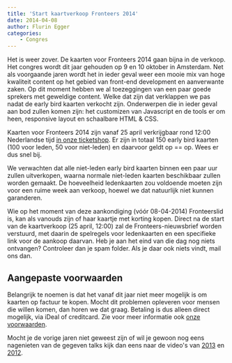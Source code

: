 ```yaml
---
title: 'Start kaartverkoop Fronteers 2014'
date: 2014-04-08
author: Flurin Egger
categories:
    - Congres
---
```


Het is weer zover. De kaarten voor Fronteers 2014 gaan bijna in de verkoop. Het congres wordt dit jaar gehouden op 9 en 10 oktober in Amsterdam. Net als voorgaande jaren wordt het in ieder geval weer een mooie mix van hoge kwaliteit content op het gebied van front-end development en aanverwante zaken. Op dit moment hebben we al toezeggingen van een paar goede sprekers met geweldige content. Welke dat zijn dat verklappen we pas nadat de early bird kaarten verkocht zijn. Onderwerpen die in ieder geval aan bod zullen komen zijn: het customizen van Javascript en de tools er om heen, responsive layout en schaalbare HTML & CSS.

Kaarten voor Fronteers 2014 zijn vanaf 25 april verkrijgbaar rond 12:00 Nederlandse tijd [in onze ticketshop](https://fronteers.paydro.net). Er zijn in totaal 150 early bird kaarten (100 voor leden, 50 voor niet-leden) en daarvoor geldt op == op. Wees er dus snel bij.

We verwachten dat alle niet-leden early bird kaarten binnen een paar uur zullen uitverkopen, waarna normale niet-leden kaarten beschikbaar zullen worden gemaakt. De hoeveelheid ledenkaarten zou voldoende moeten zijn voor een ruime week aan verkoop, hoewel we dat natuurlijk niet kunnen garanderen.

Wie op het moment van deze aankondiging (vóór 08-04-2014) Fronteerslid is, kan als vanouds zijn of haar kaartje met korting kopen. Direct na de start van de kaartverkoop (25 april, 12:00) zal de Fronteers-nieuwsbrief worden verstuurd, met daarin de spelregels voor ledenkaarten en een specifieke link voor de aankoop daarvan. Heb je aan het eind van die dag nog niets ontvangen? Controleer dan je spam folder. Als je daar ook niets vindt, mail ons dan.

## Aangepaste voorwaarden

Belangrijk te noemen is dat het vanaf dit jaar niet meer mogelijk is om kaarten op factuur te kopen. Mocht dit problemen opleveren voor mensen die willen komen, dan horen we dat graag. Betaling is dus alleen direct mogelijk, via iDeal of creditcard. Zie voor meer informatie ook [onze voorwaarden](/congres/2014/algemene-voorwaarden).

Mocht je de vorige jaren niet geweest zijn of wil je gewoon nog eens nagenieten van de gegeven talks kijk dan eens naar de video's van [2013](/congres/2013/sessions) en [2012](/congres/2012/sessions).
